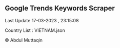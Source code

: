 

## Google Trends Keywords Scraper 
 
Last Update 17-03-2023 , 23:15:08

Country List :
VIETNAM.json



© Abdul Muttaqin 
